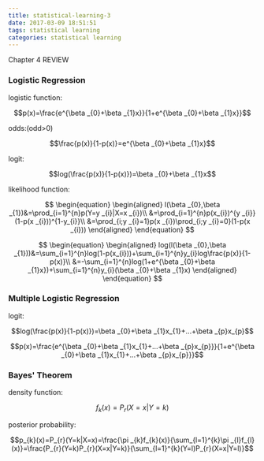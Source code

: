 ```yaml
---
title: statistical-learning-3
date: 2017-03-09 18:51:51
tags: statistical learning
categories: statistical learning
---
```


Chapter 4 REVIEW

<!--more-->

### Logistic Regression

logistic function:

 $$p(x)=\frac{e^{\beta _{0}+\beta _{1}x}}{1+e^{\beta _{0}+\beta _{1}x}}$$
 
odds:(odd>0)
 
$$\frac{p(x)}{1-p(x)}=e^{\beta _{0}+\beta _{1}x}$$

logit:

$$log(\frac{p(x)}{1-p(x)})=\beta _{0}+\beta _{1}x$$

likelihood function:

$$
\begin{equation}
\begin{aligned}
l(\beta _{0},\beta _{1})&=\prod_{i=1}^{n}p(Y=y _{i}|X=x _{i})\\
&=\prod_{i=1}^{n}p(x_{i})^{y _{i}}(1-p(x _{i}))^{1-y_{i}}\\
&=\prod_{i;y _{i}=1}p(x _{i})\prod_{i;y _{i}=0}(1-p(x _{i}))
\end{aligned}
\end{equation}
$$

$$
\begin{equation}
\begin{aligned}
log(l(\beta _{0},\beta _{1}))&=\sum_{i=1}^{n}log(1-p(x_{i}))+\sum_{i=1}^{n}y_{i}log\frac{p(x)}{1-p(x)}\\
&=-\sum_{i=1}^{n}log(1+e^{\beta _{0}+\beta _{1}x})+\sum_{i=1}^{n}y_{i}(\beta _{0}+\beta _{1}x)
\end{aligned}
\end{equation}
$$

### Multiple Logistic Regression
logit:

$$log(\frac{p(x)}{1-p(x)})=\beta _{0}+\beta _{1}x_{1}+...+\beta _{p}x_{p}$$

$$p(x)=\frac{e^{\beta _{0}+\beta _{1}x_{1}+...+\beta _{p}x_{p}}}{1+e^{\beta _{0}+\beta _{1}x_{1}+...+\beta _{p}x_{p}}}$$

### Bayes' Theorem
density function:

$$f_{k}(x)=P_{r}(X=x|Y=k)$$

posterior probability:

$$p_{k}(x)=P_{r}(Y=k|X=x)=\frac{\pi _{k}f_{k}(x)}{\sum_{l=1}^{k}\pi _{l}f_{l}(x)}=\frac{P_{r}(Y=k)P_{r}(X=x|Y=k)}{\sum_{l=1}^{k}(Y=l)P_{r}(X=x|Y=l)}$$